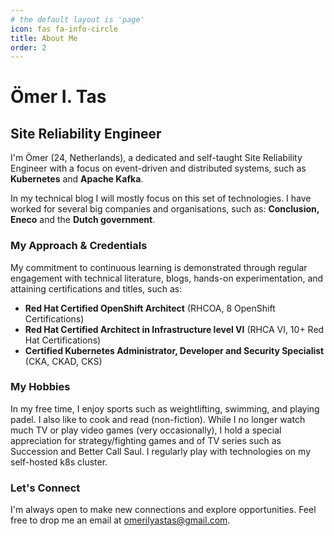 ```yaml
---
# the default layout is 'page'
icon: fas fa-info-circle
title: About Me
order: 2
---
```


# Ömer I. Tas  

## Site Reliability Engineer

I'm Ömer (24, Netherlands), a dedicated and self-taught Site Reliability Engineer with a focus on event-driven and distributed systems, such as **Kubernetes** and **Apache Kafka**.


In my technical blog I will mostly focus on this set of technologies. I have worked for several big companies and organisations, such as: **Conclusion, Eneco** and the **Dutch government**.

### My Approach & Credentials

My commitment to continuous learning is demonstrated through regular engagement with technical literature, blogs, hands-on experimentation, and attaining certifications and titles, such as: 
- **Red Hat Certified OpenShift Architect** (RHCOA, 8 OpenShift Certifications)
- **Red Hat Certified Architect in Infrastructure level VI** (RHCA VI, 10+ Red Hat Certifications)
- **Certified Kubernetes Administrator, Developer and Security Specialist** (CKA, CKAD, CKS) 

### My Hobbies

In my free time, I enjoy sports such as weightlifting, swimming, and playing padel. I also like to cook and read (non-fiction). While I no longer watch much TV or play video games (very occasionally), I hold a special appreciation for strategy/fighting games and of TV series such as Succession and Better Call Saul. I regularly play with technologies on my self-hosted k8s cluster.

### Let's Connect

I'm always open to make new connections and explore opportunities. Feel free to drop me an email at omerilyastas@gmail.com. 
